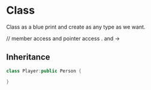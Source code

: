 # Class

Class as a blue print and create as any type as we want.

// member access and pointer access
. and ->

## Inheritance

```c++
class Player:public Person {

}
```
